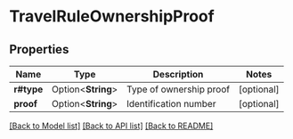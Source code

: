 # TravelRuleOwnershipProof

## Properties

Name | Type | Description | Notes
------------ | ------------- | ------------- | -------------
**r#type** | Option<**String**> | Type of ownership proof | [optional]
**proof** | Option<**String**> | Identification number | [optional]

[[Back to Model list]](../README.md#documentation-for-models) [[Back to API list]](../README.md#documentation-for-api-endpoints) [[Back to README]](../README.md)


